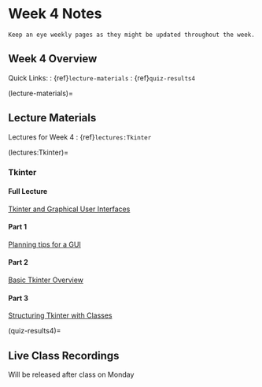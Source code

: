 Week 4 Notes
============================

```{note}
Keep an eye weekly pages as they might be updated throughout the week.
```

## Week 4 Overview

Quick Links:
: {ref}`lecture-materials`
: {ref}`quiz-results4`

(lecture-materials)=
## Lecture Materials

Lectures for Week 4
: {ref}`lectures:Tkinter`

(lectures:Tkinter)=
### Tkinter

#### Full Lecture
[Tkinter and Graphical User Interfaces](https://uci.yuja.com/V/Video?v=2301628&node=8312739&a=2055913874&autoplay=1)
#### Part 1
[Planning tips for a GUI](https://uci.yuja.com/V/Video?v=2311938&node=8335521&a=285910547&autoplay=1)
#### Part 2
[Basic Tkinter Overview](https://uci.yuja.com/V/Video?v=2311950&node=8335572&a=1924101216&autoplay=1)
#### Part 3
[Structuring Tkinter with Classes](https://uci.yuja.com/V/Video?v=2311976&node=8335658&a=1815687944&autoplay=1)

(quiz-results4)=
## Live Class Recordings

Will be released after class on Monday
